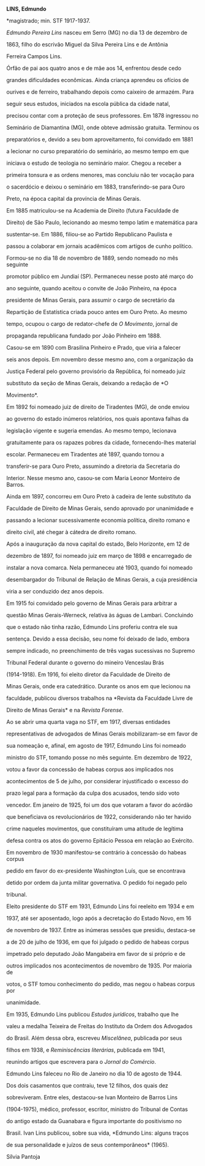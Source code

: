 **LINS, Edmundo**



\*magistrado; min. STF 1917-1937.



*Edmundo Pereira Lins* nasceu em Serro (MG) no dia 13 de dezembro de

1863, filho do escrivão Miguel da Silva Pereira Lins e de Antônia

Ferreira Campos Lins.



Órfão de pai aos quatro anos e de mãe aos 14, enfrentou desde cedo

grandes dificuldades econômicas. Ainda criança aprendeu os ofícios de

ourives e de ferreiro, trabalhando depois como caixeiro de armazém. Para

seguir seus estudos, iniciados na escola pública da cidade natal,

precisou contar com a proteção de seus professores. Em 1878 ingressou no

Seminário de Diamantina (MG), onde obteve admissão gratuita. Terminou os

preparatórios e, devido a seu bom aproveitamento, foi convidado em 1881

a lecionar no curso preparatório do seminário, ao mesmo tempo em que

iniciava o estudo de teologia no seminário maior. Chegou a receber a

primeira tonsura e as ordens menores, mas concluiu não ter vocação para

o sacerdócio e deixou o seminário em 1883, transferindo-se para Ouro

Preto, na época capital da província de Minas Gerais.



Em 1885 matriculou-se na Academia de Direito (futura Faculdade de

Direito) de São Paulo, lecionando ao mesmo tempo latim e matemática para

sustentar-se. Em 1886, filiou-se ao Partido Republicano Paulista e

passou a colaborar em jornais acadêmicos com artigos de cunho político.

Formou-se no dia 18 de novembro de 1889, sendo nomeado no mês seguinte

promotor público em Jundiaí (SP). Permaneceu nesse posto até março do

ano seguinte, quando aceitou o convite de João Pinheiro, na época

presidente de Minas Gerais, para assumir o cargo de secretário da

Repartição de Estatística criada pouco antes em Ouro Preto. Ao mesmo

tempo, ocupou o cargo de redator-chefe de *O Movimento*, jornal de

propaganda republicana fundado por João Pinheiro em 1888.



Casou-se em 1890 com Brasilina Pinheiro e Prado, que viria a falecer

seis anos depois. Em novembro desse mesmo ano, com a organização da

Justiça Federal pelo governo provisório da República, foi nomeado juiz

substituto da seção de Minas Gerais, deixando a redação de *O

Movimento*.



Em 1892 foi nomeado juiz de direito de Tiradentes (MG), de onde enviou

ao governo do estado inúmeros relatórios, nos quais apontava falhas da

legislação vigente e sugeria emendas. Ao mesmo tempo, lecionava

gratuitamente para os rapazes pobres da cidade, fornecendo-lhes material

escolar. Permaneceu em Tiradentes até 1897, quando tornou a

transferir-se para Ouro Preto, assumindo a diretoria da Secretaria do

Interior. Nesse mesmo ano, casou-se com Maria Leonor Monteiro de Barros.

Ainda em 1897, concorreu em Ouro Preto à cadeira de lente substituto da

Faculdade de Direito de Minas Gerais, sendo aprovado por unanimidade e

passando a lecionar sucessivamente economia política, direito romano e

direito civil, até chegar à cátedra de direito romano.



Após a inauguração da nova capital do estado, Belo Horizonte, em 12 de

dezembro de 1897, foi nomeado juiz em março de 1898 e encarregado de

instalar a nova comarca. Nela permaneceu até 1903, quando foi nomeado

desembargador do Tribunal de Relação de Minas Gerais, a cuja presidência

viria a ser conduzido dez anos depois.



Em 1915 foi convidado pelo governo de Minas Gerais para arbitrar a

questão Minas Gerais-Werneck, relativa às águas de Lambari. Concluindo

que o estado não tinha razão, Edmundo Lins proferiu contra ele sua

sentença. Devido a essa decisão, seu nome foi deixado de lado, embora

sempre indicado, no preenchimento de três vagas sucessivas no Supremo

Tribunal Federal durante o governo do mineiro Venceslau Brás

(1914-1918). Em 1916, foi eleito diretor da Faculdade de Direito de

Minas Gerais, onde era catedrático. Durante os anos em que lecionou na

faculdade, publicou diversos trabalhos na *Revista da Faculdade Livre de

Direito de Minas Gerais* e na *Revista Forense*.



Ao se abrir uma quarta vaga no STF, em 1917, diversas entidades

representativas de advogados de Minas Gerais mobilizaram-se em favor de

sua nomeação e, afinal, em agosto de 1917, Edmundo Lins foi nomeado

ministro do STF, tomando posse no mês seguinte. Em dezembro de 1922,

votou a favor da concessão de habeas corpus aos implicados nos

acontecimentos de 5 de julho, por considerar injustificado o excesso do

prazo legal para a formação da culpa dos acusados, tendo sido voto

vencedor. Em janeiro de 1925, foi um dos que votaram a favor do acórdão

que beneficiava os revolucionários de 1922, considerando não ter havido

crime naqueles movimentos, que constituíram uma atitude de legítima

defesa contra os atos do governo Epitácio Pessoa em relação ao Exército.

Em novembro de 1930 manifestou-se contrário à concessão do habeas corpus

pedido em favor do ex-presidente Washington Luís, que se encontrava

detido por ordem da junta militar governativa. O pedido foi negado pelo

tribunal.



Eleito presidente do STF em 1931, Edmundo Lins foi reeleito em 1934 e em

1937, até ser aposentado, logo após a decretação do Estado Novo, em 16

de novembro de 1937. Entre as inúmeras sessões que presidiu, destaca-se

a de 20 de julho de 1936, em que foi julgado o pedido de habeas corpus

impetrado pelo deputado João Mangabeira em favor de si próprio e de

outros implicados nos acontecimentos de novembro de 1935. Por maioria de

votos, o STF tomou conhecimento do pedido, mas negou o habeas corpus por

unanimidade.



Em 1935, Edmundo Lins publicou *Estudos jurídicos*, trabalho que lhe

valeu a medalha Teixeira de Freitas do Instituto da Ordem dos Advogados

do Brasil. Além dessa obra, escreveu *Miscelânea*, publicada por seus

filhos em 1938, e *Reminiscências literárias*, publicada em 1941,

reunindo artigos que escrevera para o *Jornal do Comércio*.



Edmundo Lins faleceu no Rio de Janeiro no dia 10 de agosto de 1944.



Dos dois casamentos que contraiu, teve 12 filhos, dos quais dez

sobreviveram. Entre eles, destacou-se Ivan Monteiro de Barros Lins

(1904-1975), médico, professor, escritor, ministro do Tribunal de Contas

do antigo estado da Guanabara e figura importante do positivismo no

Brasil. Ivan Lins publicou, sobre sua vida, *Edmundo Lins: alguns traços

de sua personalidade e juízos de seus contemporâneos* (1965).



Sílvia Pantoja



